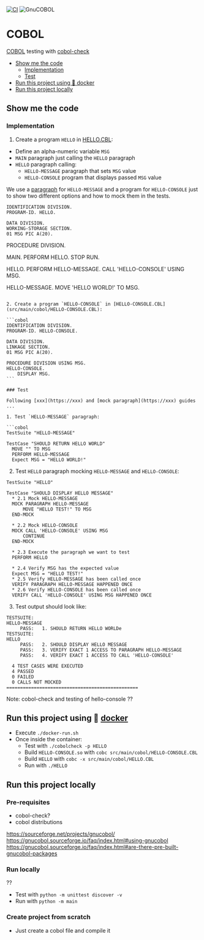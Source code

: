 [![CI](https://github.com/rogervinas/tests-everywhere/actions/workflows/cobol.yml/badge.svg)](https://github.com/rogervinas/tests-everywhere/actions/workflows/cobol.yml)
![GnuCOBOL](https://img.shields.io/badge/GnuCOBOL-3.2.0-blue?labelColor=black)

# COBOL

[COBOL](https://xxx/) testing with [cobol-check](https://github.com/openmainframeproject/cobol-check)

- [Show me the code](#show-me-the-code)
  - [Implementation](#implementation)
  - [Test](#test)
- [Run this project using 🐳 docker](#run-this-project-using--docker)
- [Run this project locally](#run-this-project-locally)

## Show me the code

### Implementation

1. Create a program `HELLO` in [HELLO.CBL](src/main/cobol/HELLO.CBL):

- Define an alpha-numeric variable `MSG`
- `MAIN` paragraph just calling the `HELLO` paragraph
- `HELLO` paragraph calling:
  - `HELLO-MESSAGE` paragraph that sets `MSG` value
  - `HELLO-CONSOLE` program that displays passed `MSG` value

We use a [paragraph]() for `HELLO-MESSAGE` and a program for `HELLO-CONSOLE` just to show two different options and how to mock them in the tests.

```cobol
IDENTIFICATION DIVISION.
PROGRAM-ID. HELLO.

DATA DIVISION.
WORKING-STORAGE SECTION.
01 MSG PIC A(20).
```

PROCEDURE DIVISION.

MAIN.
PERFORM HELLO.
STOP RUN.

HELLO.
PERFORM HELLO-MESSAGE.
CALL 'HELLO-CONSOLE' USING MSG.

HELLO-MESSAGE.
MOVE 'HELLO WORLD!' TO MSG.

````

2. Create a program `HELLO-CONSOLE` in [HELLO-CONSOLE.CBL](src/main/cobol/HELLO-CONSOLE.CBL):

```cobol
IDENTIFICATION DIVISION.
PROGRAM-ID. HELLO-CONSOLE.

DATA DIVISION.
LINKAGE SECTION.
01 MSG PIC A(20).

PROCEDURE DIVISION USING MSG.
HELLO-CONSOLE.
    DISPLAY MSG.
```

### Test

Following [xxx](https://xxx) and [mock paragraph](https://xxx) guides ...

1. Test `HELLO-MESSAGE` paragraph:

```cobol
TestSuite "HELLO-MESSAGE"

TestCase "SHOULD RETURN HELLO WORLD"
  MOVE "" TO MSG
  PERFORM HELLO-MESSAGE
  Expect MSG = "HELLO WORLD!"
````

2. Test `HELLO` paragraph mocking `HELLO-MESSAGE` and `HELLO-CONSOLE`:

```cobol
TestSuite "HELLO"

TestCase "SHOULD DISPLAY HELLO MESSAGE"
  * 2.1 Mock HELLO-MESSAGE
  MOCK PARAGRAPH HELLO-MESSAGE
      MOVE "HELLO TEST!" TO MSG
  END-MOCK

  * 2.2 Mock HELLO-CONSOLE
  MOCK CALL 'HELLO-CONSOLE' USING MSG
      CONTINUE
  END-MOCK

  * 2.3 Execute the paragraph we want to test
  PERFORM HELLO

  * 2.4 Verify MSG has the expected value
  Expect MSG = "HELLO TEST!"
  * 2.5 Verify HELLO-MESSAGE has been called once
  VERIFY PARAGRAPH HELLO-MESSAGE HAPPENED ONCE
  * 2.6 Verify HELLO-CONSOLE has been called once
  VERIFY CALL 'HELLO-CONSOLE' USING MSG HAPPENED ONCE
```

3. Test output should look like:

```
TESTSUITE:
HELLO-MESSAGE
     PASS:   1. SHOULD RETURN HELLO WORLDe
TESTSUITE:
HELLO
     PASS:   2. SHOULD DISPLAY HELLO MESSAGE
     PASS:   3. VERIFY EXACT 1 ACCESS TO PARAGRAPH HELLO-MESSAGE
     PASS:   4. VERIFY EXACT 1 ACCESS TO CALL 'HELLO-CONSOLE'

  4 TEST CASES WERE EXECUTED
  4 PASSED
  0 FAILED
  0 CALLS NOT MOCKED
================================================
```

Note: cobol-check and testing of hello-console ??

## Run this project using 🐳 [docker](https://www.docker.com/)

- Execute `./docker-run.sh`
- Once inside the container:
  - Test with `./cobolcheck -p HELLO`
  - Build `HELLO-CONSOLE.so` with `cobc src/main/cobol/HELLO-CONSOLE.CBL`
  - Build `HELLO` with `cobc -x src/main/cobol/HELLO.CBL`
  - Run with `./HELLO`

## Run this project locally

### Pre-requisites

- cobol-check?
- cobol distributions

https://sourceforge.net/projects/gnucobol/
https://gnucobol.sourceforge.io/faq/index.html#using-gnucobol
https://gnucobol.sourceforge.io/faq/index.html#are-there-pre-built-gnucobol-packages

### Run locally

??

- Test with `python -m unittest discover -v`
- Run with `python -m main`

### Create project from scratch

- Just create a cobol file and compile it
